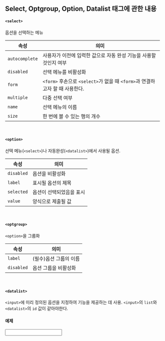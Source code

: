 ## Select, Optgroup, Option, Datalist 태그에 관한 내용

#### `<select>`
옵션을 선택하는 메뉴

속성 | 의미 
-----|------
`autocomplete` | 사용자가 이전에 입력한 값으로 자동 완성 기능을 사용할 것인지 여부
`disabled` | 선택 메뉴를 비활성화
`form` | `<form>` 후손으로 `<select>`가 없을 때 `<form>`과 연결하고자 할 때 사용한다.
`multiple` | 다중 선택 여부
`name` | 선택 메뉴의 이름
`size` | 한 번에 볼 수 있는 행의 개수

<br>

#### `<option>`
선택 메뉴(`<select>`)나 자동완성(`<datalist>`)에서 사용될 옵션.

속성 | 의미
-----|-----
`disabled` | 옵션을 비활성화
`label` | 표시될 옵션의 제목
`selected` | 옵션이 선택되었음을 표시
`value` | 양식으로 제출될 값

<br>

#### `<optgroup>`
`<option>`을 그룹화

속성 | 의미
-----|-----
`label` | (필수)옵션 그룹의 이름
`disabled` | 옵션 그룹을 비활성화

<br>

#### `<datalist>`
`<input>`에 미리 정의된 옵션을 지정하여 기능을 제공하는 데 사용. `<input>`의 `list`와 `<datalist>`의 `id` 값이 같아야한다.

#### 예제
<pre>
<input type="text" list="fruits">

<datalist id="fruits">
  <option>Apple</option>
  <option>Orange</option>
  <option>Banana</option>
  <option>Mango</option>
  <option>Fineapple</option>
</datalist>
</pre>